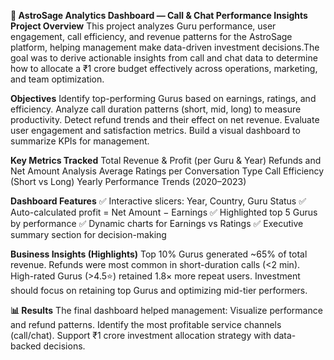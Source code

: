 **🌟 AstroSage Analytics Dashboard — Call & Chat Performance Insights**
**Project Overview**
This project analyzes Guru performance, user engagement, call efficiency, and revenue patterns for the AstroSage platform, helping management make data-driven investment decisions.The goal was to derive actionable insights from call and chat data to determine how to allocate a ₹1 crore budget effectively across operations, marketing, and team optimization.

**Objectives**
Identify top-performing Gurus based on earnings, ratings, and efficiency.
Analyze call duration patterns (short, mid, long) to measure productivity.
Detect refund trends and their effect on net revenue.
Evaluate user engagement and satisfaction metrics.
Build a visual dashboard to summarize KPIs for management.

**Key Metrics Tracked**
Total Revenue & Profit (per Guru & Year)
Refunds and Net Amount Analysis
Average Ratings per Conversation Type
Call Efficiency (Short vs Long)
Yearly Performance Trends (2020–2023)

**Dashboard Features**
✅ Interactive slicers: Year, Country, Guru Status
✅ Auto-calculated profit = Net Amount − Earnings
✅ Highlighted top 5 Gurus by performance
✅ Dynamic charts for Earnings vs Ratings
✅ Executive summary section for decision-making

**Business Insights (Highlights)**
Top 10% Gurus generated ~65% of total revenue.
Refunds were most common in short-duration calls (<2 min).
High-rated Gurus (>4.5⭐) retained 1.8× more repeat users.
Investment should focus on retaining top Gurus and optimizing mid-tier performers.

**📊 Results**
The final dashboard helped management:
Visualize performance and refund patterns.
Identify the most profitable service channels (call/chat).
Support ₹1 crore investment allocation strategy with data-backed decisions.
